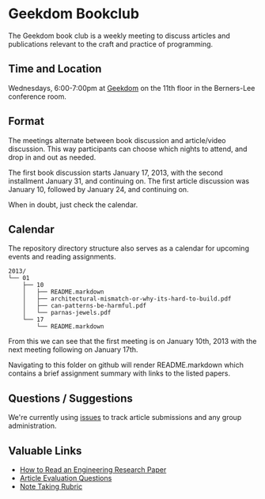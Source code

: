 # Geekdom Bookclub

The Geekdom book club is a weekly meeting to discuss articles and publications relevant to the craft and practice of programming.  

## Time and Location

Wednesdays, 6:00-7:00pm at [Geekdom](http://geekdom.com/location/) on the 11th floor in the Berners-Lee conference room.  

## Format

The meetings alternate between book discussion and article/video discussion.  This way participants can choose which nights to attend, and drop in and out as needed.

The first book discussion starts January 17, 2013, with the second installment January 31, and continuing on.  The first article discussion was January 10, followed by January 24, and continuing on.

When in doubt, just check the calendar.

## Calendar 

The repository directory structure also serves as a calendar for upcoming events and reading assignments.

    2013/
    └── 01
        ├── 10
        │   ├── README.markdown
        │   ├── architectural-mismatch-or-why-its-hard-to-build.pdf
        │   ├── can-patterns-be-harmful.pdf
        │   └── parnas-jewels.pdf
        └── 17
            └── README.markdown


From this we can see that the first meeting is on January 10th, 2013 with the next meeting following on January 17th.  

Navigating to this folder on github will render README.markdown which contains a brief assignment summary with links to the listed papers.  

## Questions / Suggestions

We're currently using [issues](https://github.com/GeekdomSA/bookclub/issues) to track article submissions and any group administration.

## Valuable Links

* [How to Read an Engineering Research Paper](http://cseweb.ucsd.edu/~wgg/CSE210/howtoread.html)
* [Article Evaluation Questions](http://cseweb.ucsd.edu/~wgg/CSE210/paperform.pdf)
* [Note Taking Rubric](http://cseweb.ucsd.edu/%7Ewgg/CSE210/NoteTakingRubric.pdf)